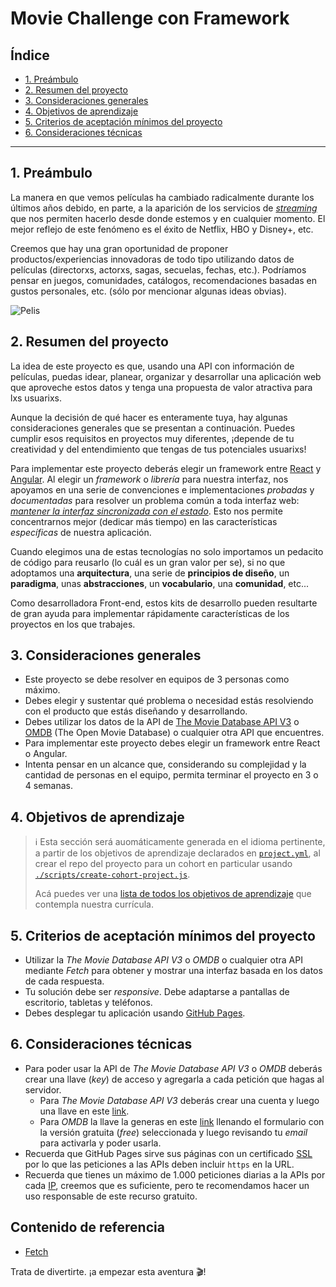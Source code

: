 # Movie Challenge con Framework

## Índice

- [1. Preámbulo](#1-preambulo)
- [2. Resumen del proyecto](#2-resumen-del-proyecto)
- [3. Consideraciones generales](#3-consideraciones-generales)
- [4. Objetivos de aprendizaje](#4-objetivos-de-aprendizaje)
- [5. Criterios de aceptación mínimos del proyecto](#5-criterios-de-aceptacion-minimos-del-proyecto)
- [6. Consideraciones técnicas](#6-consideraciones-tecnicas)

---

## 1. Preámbulo

La manera en que vemos películas ha cambiado radicalmente durante los últimos
años debido, en parte, a la aparición de los servicios de
[_streaming_](https://es.wikipedia.org/wiki/Streaming) que nos permiten hacerlo
desde donde estemos y en cualquier momento. El mejor reflejo de este fenómeno es
el éxito de Netflix, HBO y Disney+, etc.

Creemos que hay una gran oportunidad de proponer productos/experiencias
innovadoras de todo tipo utilizando datos de películas (directorxs, actorxs,
sagas, secuelas, fechas, etc.). Podríamos pensar en juegos, comunidades,
catálogos, recomendaciones basadas en gustos personales, etc. (sólo por
mencionar algunas ideas obvias).

![Pelis](https://live.staticflickr.com/117/257368762_38bf6fcf9f_h.jpg)

## 2. Resumen del proyecto

La idea de este proyecto es que, usando una API con información de películas,
puedas idear, planear, organizar y desarrollar una aplicación web que aproveche
estos datos y tenga una propuesta de valor atractiva para lxs usuarixs.

Aunque la decisión de qué hacer es enteramente tuya, hay algunas consideraciones
generales que se presentan a continuación. Puedes cumplir esos requisitos en
proyectos muy diferentes, ¡depende de tu creatividad y del entendimiento que
tengas de tus potenciales usuarixs!

Para implementar este proyecto deberás elegir un framework entre
[React](https://reactjs.org/) y [Angular](https://angular.io/).
Al elegir un _framework_ o _librería_ para nuestra interfaz, nos apoyamos en una
serie de convenciones e implementaciones _probadas_ y _documentadas_ para
resolver un problema común a toda interfaz web:
[_mantener la interfaz sincronizada con el estado_](https://medium.com/dailyjs/the-deepest-reason-why-modern-javascript-frameworks-exist-933b86ebc445).
Esto nos permite concentrarnos mejor (dedicar más tiempo) en las
características _específicas_ de nuestra aplicación.

Cuando elegimos una de estas tecnologías no solo importamos un pedacito de
código para reusarlo (lo cuál es un gran valor per se), si no que adoptamos una
**arquitectura**, una serie de **principios de diseño**, un **paradigma**, unas
**abstracciones**, un **vocabulario**, una **comunidad**, etc...

Como desarrolladora Front-end, estos kits de desarrollo pueden resultarte
de gran ayuda para implementar rápidamente características de los proyectos en
los que trabajes.

## 3. Consideraciones generales

- Este proyecto se debe resolver en equipos de 3 personas como máximo.
- Debes elegir y sustentar qué problema o necesidad estás resolviendo con el
  producto que estás diseñando y desarrollando.
- Debes utilizar los datos de la API de
  [The Movie Database API V3](https://developers.themoviedb.org/3/getting-started/introduction)
  o
  [OMDB](http://www.omdbapi.com/) (The Open Movie Database)
  o cualquier otra API que encuentres.
- Para implementar este proyecto debes elegir un framework entre React o Angular.
- Intenta pensar en un alcance que, considerando su complejidad y la cantidad de
  personas en el equipo, permita terminar el proyecto en 3 o 4 semanas.

## 4. Objetivos de aprendizaje

> ℹ️ Esta sección será auomáticamente generada en el idioma pertinente, a partir
> de los objetivos de aprendizaje declarados en [`project.yml`](./project.yml),
> al crear el repo del proyecto para un cohort en particular usando
> [`./scripts/create-cohort-project.js`](../../scripts#create-cohort-project-coaches).
>
> Acá puedes ver una [lista de todos los objetivos de aprendizaje](../../learning-objectives/data.yml)
> que contempla nuestra currícula.

## 5. Criterios de aceptación mínimos del proyecto

- Utilizar la _The Movie Database API V3_ o _OMDB_ o cualquier otra API
  mediante _Fetch_ para obtener y mostrar una interfaz basada en los datos
  de cada respuesta.
- Tu solución debe ser _responsive_. Debe adaptarse a pantallas de escritorio,
  tabletas y teléfonos.
- Debes desplegar tu aplicación usando [GitHub Pages](https://pages.github.com/).

## 6. Consideraciones técnicas

- Para poder usar la API de _The Movie Database API V3_ o _OMDB_ deberás crear
  una llave (_key_) de acceso y agregarla a cada petición que hagas al servidor.
  + Para _The Movie Database API V3_ deberás crear una cuenta y luego una
    llave en este [link](https://www.themoviedb.org/settings/api).
  + Para _OMDB_ la llave la generas en este
  [link](http://www.omdbapi.com/apikey.aspx) llenando el formulario con la
  versión gratuita (_free_) seleccionada y luego revisando tu _email_ para
  activarla y poder usarla.
- Recuerda que GitHub Pages sirve sus páginas con un certificado
  [SSL](https://es.wikipedia.org/wiki/Seguridad_de_la_capa_de_transporte) por lo
  que las peticiones a las APIs deben incluir `https` en la URL.
- Recuerda que tienes un máximo de 1.000 peticiones diarias a la APIs por cada
  [IP](https://es.wikipedia.org/wiki/Direcci%C3%B3n_IP), creemos que es
  suficiente, pero te recomendamos hacer un uso responsable de este recurso
  gratuito.

## Contenido de referencia

- [Fetch](https://developer.mozilla.org/es/docs/Web/API/Fetch_API)

Trata de divertirte. ¡a empezar esta aventura 🎬!
